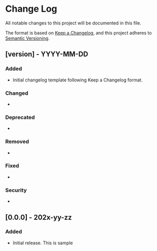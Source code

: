 # Change Log

All notable changes to this project will be documented in this file.

The format is based on [Keep a Changelog](https://keepachangelog.com/en/1.0.0/),
and this project adheres to [Semantic Versioning](https://semver.org/spec/v2.0.0.html).

## [version] - YYYY-MM-DD

### Added

- Initial changelog template following Keep a Changelog format.

### Changed

-

### Deprecated

-

### Removed

-

### Fixed

-

### Security

-

## [0.0.0] - 202x-yy-zz

### Added

- Initial release. This is sample
